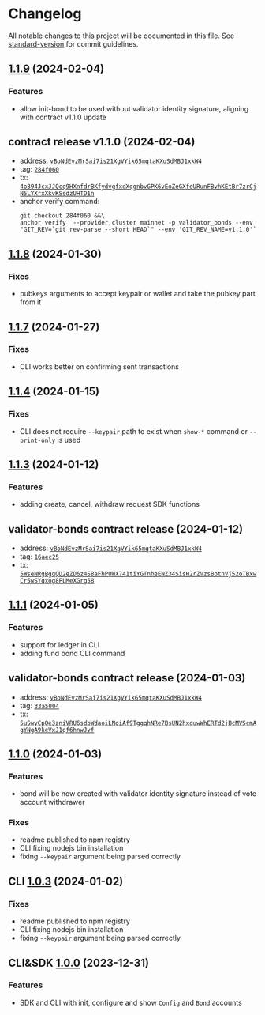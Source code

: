 # Changelog

All notable changes to this project will be documented in this file. See [standard-version](https://github.com/conventional-changelog/standard-version) for commit guidelines.

## [1.1.9](https://github.com/marinade-finance/validator-bonds/compare/v1.1.8...v1.1.9) (2024-02-04)

### Features

* allow init-bond to be used without validator identity signature, aligning with contract v1.1.0 update

## contract release v1.1.0 (2024-02-04)

* address: [`vBoNdEvzMrSai7is21XgVYik65mqtaKXuSdMBJ1xkW4`](https://explorer.solana.com/address/vBoNdEvzMrSai7is21XgVYik65mqtaKXuSdMBJ1xkW4)
* tag: [`284f060`](https://github.com/marinade-finance/validator-bonds/commit/284f060)
* tx: [`4o894JcxJJQcq9HXnfdrBKfydvgfxdXqgnbvGPK6vEoZeGXfeURunFBvhKEtBr7zrCjN5LYXrxXkvKSsdzUHTD1n`](https://explorer.solana.com/tx/4o894JcxJJQcq9HXnfdrBKfydvgfxdXqgnbvGPK6vEoZeGXfeURunFBvhKEtBr7zrCjN5LYXrxXkvKSsdzUHTD1n)
* anchor verify command:
  ```
  git checkout 284f060 &&\
  anchor verify  --provider.cluster mainnet -p validator_bonds --env "GIT_REV=`git rev-parse --short HEAD`" --env 'GIT_REV_NAME=v1.1.0'`
  ```

## [1.1.8](https://github.com/marinade-finance/validator-bonds/compare/v1.1.7...v1.1.8) (2024-01-30)

### Fixes

* pubkeys arguments to accept keypair or wallet and take the pubkey part from it

## [1.1.7](https://github.com/marinade-finance/validator-bonds/compare/v1.1.4...v1.1.7) (2024-01-27)

### Fixes

* CLI works better on confirming sent transactions

## [1.1.4](https://github.com/marinade-finance/validator-bonds/compare/v1.1.3...v1.1.4) (2024-01-15)

### Fixes

* CLI does not require `--keypair` path to exist when `show-*` command or `--print-only` is used


## [1.1.3](https://github.com/marinade-finance/validator-bonds/compare/v1.1.1...v1.1.3) (2024-01-12)

### Features

* adding create, cancel, withdraw request SDK functions

## validator-bonds contract release (2024-01-12)

* address: [`vBoNdEvzMrSai7is21XgVYik65mqtaKXuSdMBJ1xkW4`](https://explorer.solana.com/address/vBoNdEvzMrSai7is21XgVYik65mqtaKXuSdMBJ1xkW4)
* tag: [`16aec25`](https://github.com/marinade-finance/validator-bonds/commit/16aec2510a1d199c5d48458d77e09e45908a5944)
* tx: [`5WseNRgBgqQD2eZD6z4S8aFhPUWX741tiYGTnheENZ34SisH2rZVzsBotnVj52oTBxwCr5wSYqxog8FLMeXGrg58`](https://explorer.solana.com/tx/5WseNRgBgqQD2eZD6z4S8aFhPUWX741tiYGTnheENZ34SisH2rZVzsBotnVj52oTBxwCr5wSYqxog8FLMeXGrg58)


## [1.1.1](https://github.com/marinade-finance/validator-bonds/compare/v1.1.0...v1.1.1) (2024-01-05)

### Features

* support for ledger in CLI
* adding fund bond CLI command

## validator-bonds contract release (2024-01-03)

* address: [`vBoNdEvzMrSai7is21XgVYik65mqtaKXuSdMBJ1xkW4`](https://explorer.solana.com/address/vBoNdEvzMrSai7is21XgVYik65mqtaKXuSdMBJ1xkW4)
* tag: [`33a5004`](https://github.com/marinade-finance/validator-bonds/commit/597ef8c9edac9c1ac02c533be7cbae937fceed1a)
* tx: [`5uSwyCpQe3zniVRU6sdbWdaoiLNoiAf9TggqhNRe7BsUN2hxquwWhERTd2jBcMVScmAgYNgA9keVxJ1qf6hnwJvf`](https://explorer.solana.com/tx/5uSwyCpQe3zniVRU6sdbWdaoiLNoiAf9TggqhNRe7BsUN2hxquwWhERTd2jBcMVScmAgYNgA9keVxJ1qf6hnwJvf)


## [1.1.0](https://github.com/marinade-finance/validator-bonds/compare/cli_v1.0.3...v1.1.0) (2024-01-03)

### Features

* bond will be now created with validator identity signature instead of vote account withdrawer

### Fixes

* readme published to npm registry
* CLI fixing nodejs bin installation
* fixing `--keypair` argument being parsed correctly

## CLI [1.0.3](https://github.com/marinade-finance/validator-bonds/compare/v1.0.0...cli_v1.0.3) (2024-01-02)

### Fixes

* readme published to npm registry
* CLI fixing nodejs bin installation
* fixing `--keypair` argument being parsed correctly


## CLI&SDK [1.0.0](https://github.com/marinade-finance/validator-bonds/compare/v1.0.0) (2023-12-31)

### Features

* SDK and CLI with init, configure and show `Config` and `Bond` accounts
